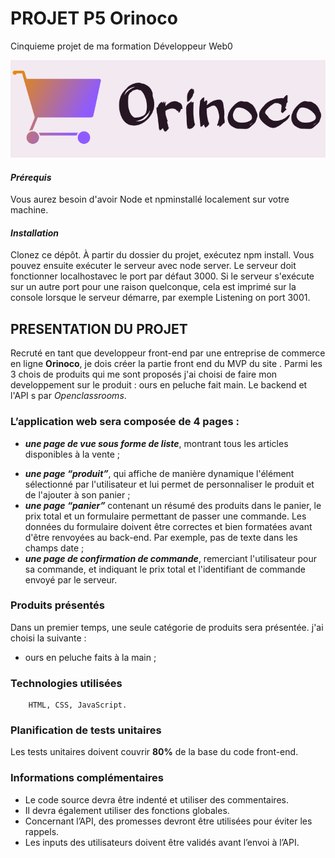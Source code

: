 # PROJET P5 Orinoco

Cinquieme projet de ma formation Développeur Web0

![Orinoco](./backend/app.js/../images/logo-orinoco.png)

#### **_Prérequis_**

Vous aurez besoin d'avoir Node et npminstallé localement sur votre machine.

#### **_Installation_**

Clonez ce dépôt. À partir du dossier du projet, exécutez npm install. Vous pouvez ensuite exécuter le serveur avec node server. Le serveur doit fonctionner localhostavec le port par défaut 3000. Si le serveur s'exécute sur un autre port pour une raison quelconque, cela est imprimé sur la console lorsque le serveur démarre, par exemple Listening on port 3001.

## PRESENTATION DU PROJET

Recruté en tant que developpeur front-end par une entreprise de commerce en ligne **Orinoco**, je dois créer la partie front end du MVP du site . Parmi les 3 chois de produits qui me sont proposés j'ai choisi de faire mon developpement sur le produit : ours en peluche fait main.
Le backend et l'API s par _Openclassrooms_.

### L’application web sera composée de 4 pages :

-   **_une page de vue sous forme de liste_**, montrant tous les articles disponibles
    à la vente ;

*   **_une page “produit”_**, qui affiche de manière dynamique l'élément
    sélectionné par l'utilisateur et lui permet de personnaliser le produit et de
    l'ajouter à son panier ;
*   **_une page “panier”_** contenant un résumé des produits dans le panier, le prix
    total et un formulaire permettant de passer une commande. Les données
    du formulaire doivent être correctes et bien formatées avant d'être
    renvoyées au back-end. Par exemple, pas de texte dans les champs date ;
*   **_une page de confirmation de commande_**, remerciant l'utilisateur pour sa
    commande, et indiquant le prix total et l'identifiant de commande envoyé
    par le serveur.

### Produits présentés

Dans un premier temps, une seule catégorie de produits sera présentée.
j'ai choisi la suivante :

-   ours en peluche faits à la main ;

### Technologies utilisées

        HTML, CSS, JavaScript.

### Planification de tests unitaires

Les tests unitaires doivent couvrir **80%** de la base du code front-end.

### Informations complémentaires

-   Le code source devra être indenté et utiliser des commentaires.
-   Il devra également utiliser des fonctions globales.
-   Concernant l’API, des promesses devront être utilisées pour éviter les rappels.
-   Les inputs des utilisateurs doivent être validés avant l’envoi à l’API.
